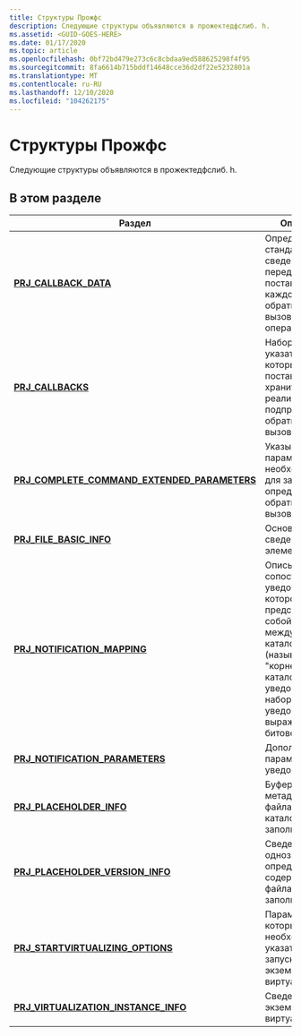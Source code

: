 ```yaml
---
title: Структуры Прожфс
description: Следующие структуры объявляются в прожектедфслиб. h.
ms.assetid: <GUID-GOES-HERE>
ms.date: 01/17/2020
ms.topic: article
ms.openlocfilehash: 0bf72bd479e273c6c8cbdaa9ed588625298f4f95
ms.sourcegitcommit: 8fa6614b715bddf14648cce36d2df22e5232801a
ms.translationtype: MT
ms.contentlocale: ru-RU
ms.lasthandoff: 12/10/2020
ms.locfileid: "104262175"
---
```

# <a name="projfs-structures"></a>Структуры Прожфс

Следующие структуры объявляются в прожектедфслиб. h.

## <a name="in-this-section"></a>В этом разделе

| Раздел | Описание |
|-|-|
| [**PRJ_CALLBACK_DATA**](/windows/win32/api/projectedfslib/ns-projectedfslib-prj_callback_data) | Определяет стандартные сведения, передаваемые поставщику для каждого обратного вызова операции. |
| [**PRJ_CALLBACKS**](/windows/win32/api/projectedfslib/ns-projectedfslib-prj_callbacks) | Набор указателей, в которых поставщик хранит свои реализации подпрограмм обратного вызова. |
| [**PRJ_COMPLETE_COMMAND_EXTENDED_PARAMETERS**](/windows/win32/api/projectedfslib/ns-projectedfslib-prj_complete_command_extended_parameters) | Указывает параметры, необходимые для завершения определенных обратных вызовов. |
| [**PRJ_FILE_BASIC_INFO**](/windows/win32/api/projectedfslib/ns-projectedfslib-prj_file_basic_info) | Основные сведения об элементе. |
| [**PRJ_NOTIFICATION_MAPPING**](/windows/win32/api/projectedfslib/ns-projectedfslib-prj_notification_mapping) | Описывает сопоставление уведомлений, которое представляет собой пару между каталогом (называется "корневым каталогом уведомлений") и набором уведомлений, выраженным битовой маской. |
| [**PRJ_NOTIFICATION_PARAMETERS**](/windows/win32/api/projectedfslib/ns-projectedfslib-prj_notification_parameters) | Дополнительные параметры для уведомлений. |
| [**PRJ_PLACEHOLDER_INFO**](/windows/win32/api/projectedfslib/ns-projectedfslib-prj_placeholder_info) | Буфер метаданных для файла или каталога заполнителя. |
| [**PRJ_PLACEHOLDER_VERSION_INFO**](/windows/win32/api/projectedfslib/ns-projectedfslib-prj_placeholder_version_info) | Сведения, однозначно определяющие содержимое файла заполнителя. |
| [**PRJ_STARTVIRTUALIZING_OPTIONS**](/windows/win32/api/projectedfslib/ns-projectedfslib-prj_startvirtualizing_options) | Параметры, которые необходимо указать при запуске экземпляра виртуализации. |
| [**PRJ_VIRTUALIZATION_INSTANCE_INFO**](/windows/win32/api/projectedfslib/ns-projectedfslib-prj_virtualization_instance_info) | Сведения об экземпляре виртуализации. |
